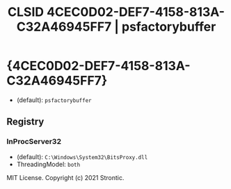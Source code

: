 ﻿---
title: "CLSID 4CEC0D02-DEF7-4158-813A-C32A46945FF7 | psfactorybuffer"
excerpt: What is COM-Object CLSID 4CEC0D02-DEF7-4158-813A-C32A46945FF7?
---

# {4CEC0D02-DEF7-4158-813A-C32A46945FF7}

* (default): `psfactorybuffer`

## Registry


### InProcServer32

* (default): `C:\Windows\System32\BitsProxy.dll`
* ThreadingModel: `both`

MIT License. Copyright (c) 2021 Strontic.


